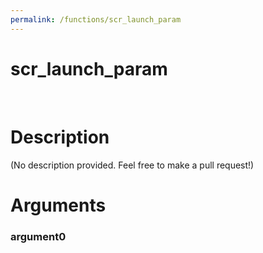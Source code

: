 ```yaml
---
permalink: /functions/scr_launch_param
---
```

# scr_launch_param  
&nbsp;  
# Description  
(No description provided. Feel free to make a pull request!) 
&nbsp;  
# Arguments
### argument0

&nbsp;    


